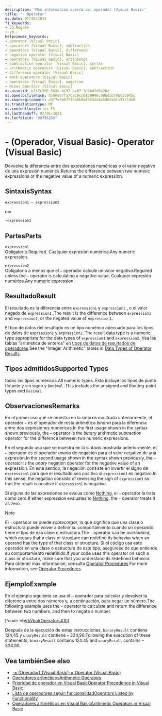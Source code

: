 ```yaml
---
description: 'Más información acerca de: operador (Visual Basic)'
title: '- Operator'
ms.date: 07/20/2015
f1_keywords:
- vb.Negate
- vb.-
helpviewer_keywords:
- operator [Visual Basic]
- operators [Visual Basic], subtraction
- operators [Visual Basic], difference
- negation operator [Visual Basic]
- operators [Visual Basic], arithmetic
- subtraction operator [Visual Basic], syntax
- arithmetic operators [Visual Basic], subtraction
- difference operator [Visual Basic]
- math operators [Visual Basic]
- operators [Visual Basic], negation
- minus operator [Visual Basic]
ms.assetid: bff2c368-662d-4c92-ac87-1d9bdfd3426a
ms.openlocfilehash: 858e887fa7c5c0cc6129996c98bddb78bc53045c
ms.sourcegitcommit: ddf7edb67715a5b9a45e3dd44536dabc153c1de0
ms.translationtype: MT
ms.contentlocale: es-ES
ms.lasthandoff: 02/06/2021
ms.locfileid: "99795266"
---
```

# <a name="--operator-visual-basic"></a><span data-ttu-id="1c7ff-103">- (Operador, Visual Basic)</span><span class="sxs-lookup"><span data-stu-id="1c7ff-103">- Operator (Visual Basic)</span></span>

<span data-ttu-id="1c7ff-104">Devuelve la diferencia entre dos expresiones numéricas o el valor negativo de una expresión numérica.</span><span class="sxs-lookup"><span data-stu-id="1c7ff-104">Returns the difference between two numeric expressions or the negative value of a numeric expression.</span></span>  
  
## <a name="syntax"></a><span data-ttu-id="1c7ff-105">Sintaxis</span><span class="sxs-lookup"><span data-stu-id="1c7ff-105">Syntax</span></span>  
  
```vb  
expression1 – expression2
```
  
<span data-ttu-id="1c7ff-106">o</span><span class="sxs-lookup"><span data-stu-id="1c7ff-106">or</span></span>

```vb  
–expression1  
```  
  
## <a name="parts"></a><span data-ttu-id="1c7ff-107">Partes</span><span class="sxs-lookup"><span data-stu-id="1c7ff-107">Parts</span></span>  

 `expression1`  
 <span data-ttu-id="1c7ff-108">Obligatorio.</span><span class="sxs-lookup"><span data-stu-id="1c7ff-108">Required.</span></span> <span data-ttu-id="1c7ff-109">Cualquier expresión numérica.</span><span class="sxs-lookup"><span data-stu-id="1c7ff-109">Any numeric expression.</span></span>  
  
 `expression2`  
 <span data-ttu-id="1c7ff-110">Obligatorio a menos que el `–` operador calcule un valor negativo.</span><span class="sxs-lookup"><span data-stu-id="1c7ff-110">Required unless the `–` operator is calculating a negative value.</span></span> <span data-ttu-id="1c7ff-111">Cualquier expresión numérica.</span><span class="sxs-lookup"><span data-stu-id="1c7ff-111">Any numeric expression.</span></span>  
  
## <a name="result"></a><span data-ttu-id="1c7ff-112">Resultado</span><span class="sxs-lookup"><span data-stu-id="1c7ff-112">Result</span></span>  

 <span data-ttu-id="1c7ff-113">El resultado es la diferencia entre `expression1` y `expression2` , o el valor negado de `expression1` .</span><span class="sxs-lookup"><span data-stu-id="1c7ff-113">The result is the difference between `expression1` and `expression2`, or the negated value of `expression1`.</span></span>  
  
 <span data-ttu-id="1c7ff-114">El tipo de datos del resultado es un tipo numérico adecuado para los tipos de datos de `expression1` y `expression2` .</span><span class="sxs-lookup"><span data-stu-id="1c7ff-114">The result data type is a numeric type appropriate for the data types of `expression1` and `expression2`.</span></span> <span data-ttu-id="1c7ff-115">Vea las tablas "aritmética de enteros" en [tipos de datos de resultados de operadores](data-types-of-operator-results.md).</span><span class="sxs-lookup"><span data-stu-id="1c7ff-115">See the "Integer Arithmetic" tables in [Data Types of Operator Results](data-types-of-operator-results.md).</span></span>  
  
## <a name="supported-types"></a><span data-ttu-id="1c7ff-116">Tipos admitidos</span><span class="sxs-lookup"><span data-stu-id="1c7ff-116">Supported Types</span></span>  

 <span data-ttu-id="1c7ff-117">todos los tipos numéricos.</span><span class="sxs-lookup"><span data-stu-id="1c7ff-117">All numeric types.</span></span> <span data-ttu-id="1c7ff-118">Esto incluye los tipos de punto flotante y sin signo y `Decimal` .</span><span class="sxs-lookup"><span data-stu-id="1c7ff-118">This includes the unsigned and floating-point types and `Decimal`.</span></span>  
  
## <a name="remarks"></a><span data-ttu-id="1c7ff-119">Observaciones</span><span class="sxs-lookup"><span data-stu-id="1c7ff-119">Remarks</span></span>  

 <span data-ttu-id="1c7ff-120">En el primer uso que se muestra en la sintaxis mostrada anteriormente, el operador `–` es el operador de resta aritmética *binaria* para la diferencia entre dos expresiones numéricas.</span><span class="sxs-lookup"><span data-stu-id="1c7ff-120">In the first usage shown in the syntax shown previously, the `–` operator is the *binary* arithmetic subtraction operator for the difference between two numeric expressions.</span></span>  
  
 <span data-ttu-id="1c7ff-121">En el segundo uso que se muestra en la sintaxis mostrada anteriormente, el `–` operador es el operador *unario* de negación para el valor negativo de una expresión.</span><span class="sxs-lookup"><span data-stu-id="1c7ff-121">In the second usage shown in the syntax shown previously, the `–` operator is the *unary* negation operator for the negative value of an expression.</span></span> <span data-ttu-id="1c7ff-122">En este sentido, la negación consiste en invertir el signo de `expression1` para que el resultado sea positivo si `expression1` es negativo.</span><span class="sxs-lookup"><span data-stu-id="1c7ff-122">In this sense, the negation consists of reversing the sign of `expression1` so that the result is positive if `expression1` is negative.</span></span>  
  
 <span data-ttu-id="1c7ff-123">Si alguna de las expresiones se evalúa como [Nothing](../nothing.md), el `–` operador la trata como cero.</span><span class="sxs-lookup"><span data-stu-id="1c7ff-123">If either expression evaluates to [Nothing](../nothing.md), the `–` operator treats it as zero.</span></span>  
  
> [!NOTE]
> <span data-ttu-id="1c7ff-124">El `–` operador se puede *sobrecargar*, lo que significa que una clase o estructura puede volver a definir su comportamiento cuando un operando tiene el tipo de esa clase o estructura.</span><span class="sxs-lookup"><span data-stu-id="1c7ff-124">The `–` operator can be *overloaded*, which means that a class or structure can redefine its behavior when an operand has the type of that class or structure.</span></span> <span data-ttu-id="1c7ff-125">Si el código usa este operador en una clase o estructura de este tipo, asegúrese de que entiende su comportamiento redefinido.</span><span class="sxs-lookup"><span data-stu-id="1c7ff-125">If your code uses this operator on such a class or structure, make sure that you understand its redefined behavior.</span></span> <span data-ttu-id="1c7ff-126">Para obtener más información, consulta [Operator Procedures](../../programming-guide/language-features/procedures/operator-procedures.md).</span><span class="sxs-lookup"><span data-stu-id="1c7ff-126">For more information, see [Operator Procedures](../../programming-guide/language-features/procedures/operator-procedures.md).</span></span>  
  
## <a name="example"></a><span data-ttu-id="1c7ff-127">Ejemplo</span><span class="sxs-lookup"><span data-stu-id="1c7ff-127">Example</span></span>  

 <span data-ttu-id="1c7ff-128">En el ejemplo siguiente se usa el `–` operador para calcular y devolver la diferencia entre dos números y, a continuación, para negar un número.</span><span class="sxs-lookup"><span data-stu-id="1c7ff-128">The following example uses the `–` operator to calculate and return the difference between two numbers, and then to negate a number.</span></span>  
  
 [!code-vb[VbVbalrOperators#10](~/samples/snippets/visualbasic/VS_Snippets_VBCSharp/VbVbalrOperators/VB/Class1.vb#10)]  
  
 <span data-ttu-id="1c7ff-129">Después de la ejecución de estas instrucciones, `binaryResult` contiene 124,45 y `unaryResult` contiene – 334,90.</span><span class="sxs-lookup"><span data-stu-id="1c7ff-129">Following the execution of these statements, `binaryResult` contains 124.45 and `unaryResult` contains –334.90.</span></span>  
  
## <a name="see-also"></a><span data-ttu-id="1c7ff-130">Vea también</span><span class="sxs-lookup"><span data-stu-id="1c7ff-130">See also</span></span>

- [<span data-ttu-id="1c7ff-131">-= (Operador) (Visual Basic)</span><span class="sxs-lookup"><span data-stu-id="1c7ff-131">-= Operator (Visual Basic)</span></span>](subtraction-assignment-operator.md)
- [<span data-ttu-id="1c7ff-132">Operadores aritméticos</span><span class="sxs-lookup"><span data-stu-id="1c7ff-132">Arithmetic Operators</span></span>](arithmetic-operators.md)
- [<span data-ttu-id="1c7ff-133">Prioridad de operador en Visual Basic</span><span class="sxs-lookup"><span data-stu-id="1c7ff-133">Operator Precedence in Visual Basic</span></span>](operator-precedence.md)
- [<span data-ttu-id="1c7ff-134">Lista de operadores según funcionalidad</span><span class="sxs-lookup"><span data-stu-id="1c7ff-134">Operators Listed by Functionality</span></span>](operators-listed-by-functionality.md)
- [<span data-ttu-id="1c7ff-135">Operadores aritméticos en Visual Basic</span><span class="sxs-lookup"><span data-stu-id="1c7ff-135">Arithmetic Operators in Visual Basic</span></span>](../../programming-guide/language-features/operators-and-expressions/arithmetic-operators.md)
